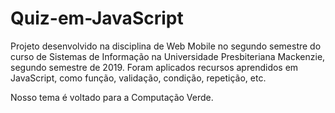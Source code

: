 # Quiz-em-JavaScript

Projeto desenvolvido na disciplina de Web Mobile no segundo semestre do curso de Sistemas de Informação na Universidade Presbiteriana Mackenzie, segundo semestre de 2019. Foram aplicados recursos aprendidos em JavaScript, como função, validação, condição, repetição, etc.

Nosso tema é voltado para a Computação Verde.
